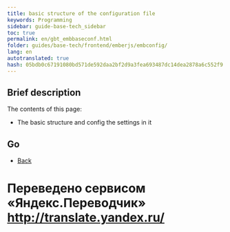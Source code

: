 ```yaml
--- 
title: basic structure of the configuration file 
keywords: Programming 
sidebar: guide-base-tech_sidebar 
toc: true 
permalink: en/gbt_embbaseconf.html 
folder: guides/base-tech/frontend/emberjs/embconfig/ 
lang: en 
autotranslated: true 
hash: 05bdb0c67191080bd571de592daa2bf2d9a3fea693487dc14dea2878a6c552f9 
--- 
```


## Brief description 

The contents of this page: 

* The basic structure and config the settings in it 

## Go 

* [Back](gbt_emberjs.html)


 # Переведено сервисом «Яндекс.Переводчик» http://translate.yandex.ru/